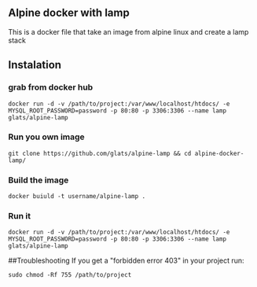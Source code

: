 ## Alpine docker with lamp

This is a docker file that take an image from alpine linux and create a lamp stack

## Instalation
### grab from docker hub
```
docker run -d -v /path/to/project:/var/www/localhost/htdocs/ -e MYSQL_ROOT_PASSWORD=password -p 80:80 -p 3306:3306 --name lamp glats/alpine-lamp
```

### Run you own image

```  
git clone https://github.com/glats/alpine-lamp && cd alpine-docker-lamp/
```

### Build the image
```
docker buiuld -t username/alpine-lamp .
```

### Run it

```
docker run -d -v /path/to/project:/var/www/localhost/htdocs/ -e MYSQL_ROOT_PASSWORD=password -p 80:80 -p 3306:3306 --name lamp glats/alpine-lamp
```

##Troubleshooting
If you get a "forbidden error 403"
in your project run:
```
sudo chmod -Rf 755 /path/to/project
``` 

